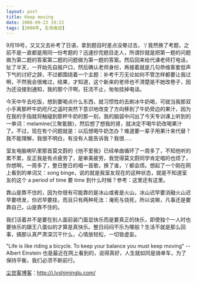 ```yaml
---
layout: post
title: Keep moving
date: 2008-09-23 19:23
tags: [2008年, 生命痕迹]
---
```

9月19号，又又又去补考了日语，拿到题目时差点没晕过去，丫竟然换了考题，之前不是一直都是用同一份考题的？迅速抄完题目走人，所谓抄就是把第一题的问题做为第二题的答案第二题的问题做为第一题的答案。然后回来给代课老师打电话，扯了半天，一开始先自报户口，然后确认老师身份，再接着就是几句恭维客套低声下气的讨好之辞，不过都围绕着一个主题：补考千万无论如何不管怎样都要让我过啊，不然我会很难过，结果，才知道，这个新来的老师也不清楚是不她改卷子，因为还没接到通知，我的那个汗啊，狂流不止，匆匆挂掉电话。

今天中午去吃饭，想到要喝点什么东西，就习惯性的去刷冰牛奶喝，可就当我那双小手离那杯牛奶咫尺之遥时突然下意识地改变了方向移到了牛奶旁边的果汁，因为在我的手指就将触碰到那杯牛奶的那一刻，我的脑袋中闪出了今天专训课上听到的一单词：melamine(三聚氰胺)，然后想了想我的肾，就决定不喝牛奶改喝果汁了。不过，现在有个问题就是：以后想喝牛奶怎办？难道要一辈子用果汁来代替？我不能理解，我很不明白，有没有人能告诉我？我很.....

室友电脑喇叭里那首莫文蔚的《他不爱我》已经单曲循环了一周多了，不知他听的累不累，反正我是有点疲劳了，是审美疲劳，我觉得莫文蔚同学肯定唱的也烦了，你想啊，一周多了，整日整日的唱一首歌，换了谁，丫都会烦。想起了一个刚在网上看到的单词又：song binge，说的就是我室友现在的这种状态，就是不知道室友的这个 a period of time 要 time 到什么时候？参考：这里还有这里。

靠山是靠不住的，因为你很有可能靠的是冰山或者是火山，冰山迟早要消融火山迟早要喷发，你迟早要挂，而且只有两种死法：淹死与烧死，所以说嘛，凡事还是要靠自己，山是靠不住的。

我们活着并不是要在别人面前装门面显快乐而是要真正的快乐，即使独个一人时也要快乐的跟王八蛋似的才算是真快乐。整日闷闷不乐为哪般？生活不就是那么回事，搞那认真严肃深沉干什么，心情放轻松，一切皆虚妄。

"Life is like riding a bicycle. To keep your balance you must keep moving" -- Albert Einstein 也是最近在网上看到的，说得真好，人生就如同是骑单车，为了保持平衡，我们必须不断前行。

<a href="http://i.lvshiminglu.com/">尘世客博客</a>：<a href="http://i.lvshiminglu.com/">http://i.lvshiminglu.com/</a>

